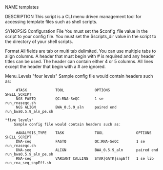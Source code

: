 NAME
    templates

DESCRIPTION
    This script is a CLI menu driven management tool for accessing template
    files such as shell scripts.

SYNOPSIS
  Configuration
   File
         You must set the $config_file value in the script to your config file.
         You must set the $scripts_dir value in the script to the directory of your shell scripts.

   Format
         All fields are tab or multi tab delimited. You can use multiple tabs to align columns.
         A header that must begin with # is required and any header titles can be used.
         The header can contain either 4 or 5 columns.
         All lines except the header that begin with a # are ignored.

   Menu_Levels
    "four levels"
        Sample config file would contain headers such as:

         #TASK             TOOL              OPTIONS            SHELL_SCRIPT
         NGS FASTQ         QC:RNA-SeQC       1 se               run_rnaseqc.sh
         NGS ALIGN         BWA_0.5.9_aln     paired end         run_bwa0.5.9_aln_pe.sh

    "five levels"
        Sample config file would contain headers such as:

         #ANALYSIS_TYPE    TASK              TOOL               OPTIONS         SHELL_SCRIPT
         DNA-seq           FASTQ             QC:RNA-SeQC        1 se            run_rnaseqc.sh
         DNA-seq           ALIGN             BWA_0.5.9_aln      paired end      run_bwa0.5.9_aln_pe.sh
         RNA-seq           VARIANT CALLING   STAR|GATK|snpEff   1 se lib        run_rna_seq_snpEff.sh


